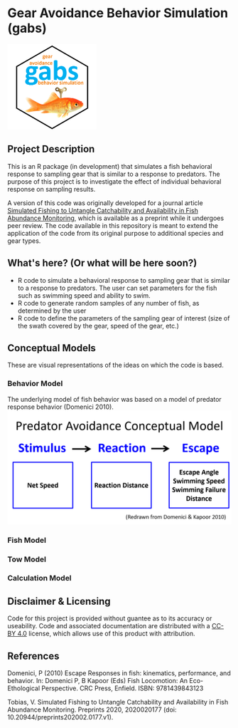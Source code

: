 # Gear Avoidance Behavior Simulation (gabs)

<img src="/images/hex_blue.png" alt="hex sticker for gabs" width="200"/>

## Project Description
This is an R package (in development) that simulates a fish behavioral response to sampling gear that is similar to a response to predators. The purpose of this project is to investigate the effect of individual behavioral response on sampling results. 

A version of this code was originally developed for a journal article [Simulated Fishing to Untangle Catchability and Availability in Fish Abundance Monitoring](dx.doi.org/10.20944/preprints202002.0177.v1), which is available as a preprint while it undergoes peer review. The code available in this repository is meant to extend the application of the code from its original purpose to additional species and gear types.

## What's here? (Or what will be here soon?)
* R code to simulate a behavioral response to sampling gear that is similar to a response to predators. The user can set parameters for the fish such as swimming speed and ability to swim.
* R code to generate random samples of any number of fish, as determined by the user
* R code to define the parameters of the sampling gear of interest (size of the swath covered by the gear, speed of the gear, etc.)

## Conceptual Models
These are visual representations of the ideas on which the code is based.

### Behavior Model
The underlying model of fish behavior was based on a model of predator response behavior (Domenici 2010).
<img src="/images/PredAvoidModel.png" alt="Predator Avoidance Model"/>

### Fish Model

### Tow Model

### Calculation Model


## Disclaimer & Licensing
Code for this project is provided without guantee as to its accuracy or useability.
Code and associated documentation are distributed with a [CC-BY 4.0](https://creativecommons.org/licenses/by/4.0/) license, which allows use of this product with attribution.

## References
Domenici, P (2010) Escape Responses in fish: kinematics, performance, and behavior. In: Domenici P, B Kapoor (Eds) Fish Locomotion: An Eco-Ethological Perspective. CRC Press, Enfield. ISBN: 9781439843123

Tobias, V. Simulated Fishing to Untangle Catchability and Availability in Fish Abundance Monitoring. Preprints 2020, 2020020177 (doi: 10.20944/preprints202002.0177.v1).
